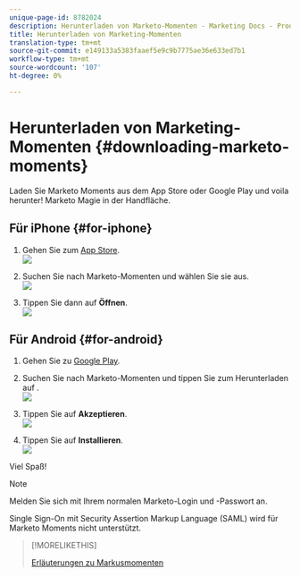 ```yaml
---
unique-page-id: 8782024
description: Herunterladen von Marketo-Momenten - Marketing Docs - Produktdokumentation
title: Herunterladen von Marketing-Momenten
translation-type: tm+mt
source-git-commit: e149133a5383faaef5e9c9b7775ae36e633ed7b1
workflow-type: tm+mt
source-wordcount: '107'
ht-degree: 0%

---
```



# Herunterladen von Marketing-Momenten {#downloading-marketo-moments}

Laden Sie Marketo Moments aus dem App Store oder Google Play und voila herunter! Marketo Magie in der Handfläche.

## Für iPhone {#for-iphone}

1. Gehen Sie zum [App Store](https://itunes.apple.com/us/genre/ios/id36?mt=8).\
   ![](assets/image2015-7-15-14-3a52-3a13.png)

1. Suchen Sie nach Marketo-Momenten und wählen Sie sie aus.\
   ![](assets/image2015-7-7-17-3a19-3a7.png)

1. Tippen Sie dann auf **Öffnen**.\
   ![](assets/image2015-7-7-17-3a20-3a51.png)

## Für Android {#for-android}

1. Gehen Sie zu [Google Play](https://play.google.com/store?hl=en).
1. Suchen Sie nach Marketo-Momenten und tippen Sie zum Herunterladen auf .\
   ![](assets/image2015-7-14-9-3a6-3a34.png)

1. Tippen Sie auf **Akzeptieren**.\
   ![](assets/image2015-7-7-16-3a41-3a47.png)

1. Tippen Sie auf **Installieren**.\
   ![](assets/image2015-7-7-16-3a43-3a21.png)

Viel Spaß!

>[!NOTE]
>
>Melden Sie sich mit Ihrem normalen Marketo-Login und -Passwort an.
>
>Single Sign-On mit Security Assertion Markup Language (SAML) wird für Marketo Moments nicht unterstützt.

>[!MORELIKETHIS]
>
>[Erläuterungen zu Markusmomenten](../../../../../product-docs/core-marketo-concepts/mobile-apps/marketo-moments/understanding-moments/understanding-marketo-moments.md)


